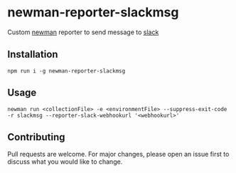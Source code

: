 # newman-reporter-slackmsg

Custom [newman](https://github.com/postmanlabs/newman) reporter to send message to [slack](https://slack.com/)

## Installation
 ```CLI
 npm run i -g newman-reporter-slackmsg
 ```

## Usage
 ```CLI
 newman run <collectionFile> -e <environmentFile> --suppress-exit-code -r slackmsg --reporter-slack-webhookurl '<webhookurl>'
 ```

## Contributing
Pull requests are welcome. For major changes, please open an issue first to discuss what you would like to change.
